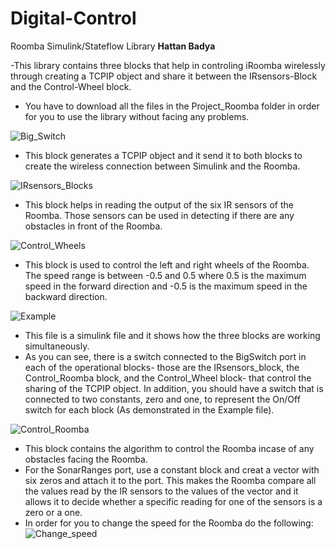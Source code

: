 # Digital-Control
Roomba Simulink/Stateflow Library
**Hattan Badya**

-This library contains three blocks that help in controling iRoomba wirelessly through creating a TCPIP object and share it between the IRsensors-Block and the Control-Wheel block. 
- You have to download all the files in the Project_Roomba folder in order for you to use the library without facing any problems. 



![Big_Switch](https://github.com/tuf76885/Digital-Control/blob/master/Block_Pictures/BigSwitch.png)


- This block generates a TCPIP object and it send it to both blocks to create the wireless connection between Simulink and the Roomba.


![IRsensors_Blocks](https://github.com/tuf76885/Digital-Control/blob/master/Block_Pictures/IR_S.png)


- This block helps in reading the output of the six IR sensors of the Roomba. Those sensors can be used in detecting if there are any obstacles in front of the Roomba.


![Control_Wheels](https://github.com/tuf76885/Digital-Control/blob/master/Block_Pictures/C_W.png)

- This block is used to control the left and right wheels of the Roomba. The speed range is between -0.5 and 0.5 where 0.5 is the maximum speed in the forward direction and -0.5 is the maximum speed in the backward direction.



![Example](https://github.com/tuf76885/Digital-Control/blob/master/Block_Pictures/Example.png)




- This file is a simulink file and it shows how the three blocks are working simultaneously. 
- As you can see, there is a switch connected to the BigSwitch port in each of the operational blocks- those are the IRsensors_block, the Control_Roomba block, and the Control_Wheel block- that control the sharing of the TCPIP object. In addition, you should have a switch that is connected to two constants, zero and one, to represent the On/Off switch for each block (As demonstrated in the Example file).   

![Control_Roomba](https://github.com/tuf76885/Digital-Control/blob/master/Block_Pictures/C_R.png)

- This block contains the algorithm to control the Roomba incase of any obstacles facing the Roomba.
- For the SonarRanges port, use a constant block and creat a vector with six zeros and attach it to the port. This makes the Roomba compare all the values read by the IR sensors to the values of the vector and it allows it to decide whether a specific reading for one of the sensors is a zero or a one.
- In order for you to change the speed for the Roomba do the following:
![Change_speed](https://github.com/tuf76885/Digital-Control/blob/master/Block_Pictures/Change_speed.png)

